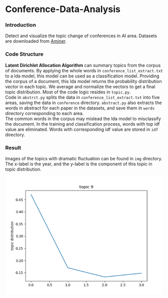 # Conference-Data-Analysis
### Introduction
Detect and visualize the topic change of conferences in AI area. Datasets are downloaded from [Aminer](https://aminer.org/open-academic-graph).
### Code Structure
<b>Latent Dirichlet Allocation Algorithm</b> can summary topics from the corpus of documents. By applying the whole words in `conference_list_extract.txt` to a lda model, this model can be used as a classification model. Providing the corpus of a document, this lda model returns the probability distribution vector in each topic. We average and normalize the vectors to get a final topic distribution. Most of the code logic resides in `topic.py`.      
Code in `abstrct.py` splits the data in `conference_list_extract.txt` into five areas, saving the data in `conference` directory. `abstract.py` also extracts the words in abstract for each paper in the datasets, and save them in `words` directory corresponding to each area.  
The common words in the corpus may mislead the lda model to misclassify the document. In the training and classification process, words with top idf value are eliminated. Words with corresponding idf value are stored in `idf` directory.
### Result
Images of the topics with dramatic fluctuation can be found in `img` directory. The x-label is the year, and the y-label is the component of this topic in topic distribution.
<div align="center">
<img src="img/Artificial_intelligence/topic_9_02-13.png" width="500" style="margin-left:auto;margin-right:auto">
</div>

